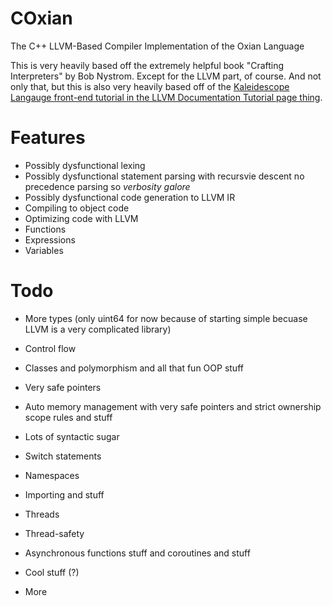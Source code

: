 # COxian
The C++ LLVM-Based Compiler Implementation of the Oxian Language

This is very heavily based off the extremely helpful book "Crafting Interpreters" by Bob Nystrom. Except for the LLVM part, of course.
And not only that, but this is also very heavily based off of the [Kaleidescope Langauge front-end tutorial in the LLVM Documentation Tutorial page thing](https://llvm.org/docs/tutorial/MyFirstLanguageFrontend/index.html).

# Features

- Possibly dysfunctional lexing
- Possibly dysfunctional statement parsing with recursvie descent no precedence parsing so *verbosity galore*
- Possibly dysfunctional code generation to LLVM IR
- Compiling to object code
- Optimizing code with LLVM
- Functions
- Expressions
- Variables

# Todo

- More types (only uint64 for now because of starting simple becuase LLVM is a very complicated library)

- Control flow
- Classes and polymorphism and all that fun OOP stuff
- Very safe pointers
- Auto memory management with very safe pointers and strict ownership scope rules and stuff
- Lots of syntactic sugar
- Switch statements
- Namespaces
- Importing and stuff
- Threads
- Thread-safety
- Asynchronous functions stuff and coroutines and stuff
- Cool stuff (?)
- More
